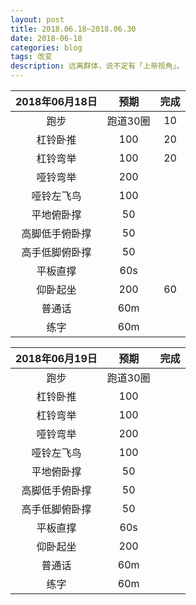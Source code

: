 ```yaml
---
layout: post
title: 2018.06.18~2018.06.30
date: 2018-06-18
categories: blog
tags: 改变
description: 远离群体，说不定有「上帝视角」。
---
```


|2018年06月18日|预期|完成|
|:----:|:----:|:----:|
|跑步|跑道30圈|10|
|杠铃卧推|100|20|
|杠铃弯举|100|20|
|哑铃弯举|200||
|哑铃左飞鸟|100||
|平地俯卧撑|50||
|高脚低手俯卧撑|50||
|高手低脚俯卧撑|50||
|平板直撑|60s||
|仰卧起坐|200|60|
|普通话|60m||
|练字|60m||

|2018年06月19日|预期|完成|
|:----:|:----:|:----:|
|跑步|跑道30圈||
|杠铃卧推|100||
|杠铃弯举|100||
|哑铃弯举|200||
|哑铃左飞鸟|100||
|平地俯卧撑|50||
|高脚低手俯卧撑|50||
|高手低脚俯卧撑|50||
|平板直撑|60s||
|仰卧起坐|200||
|普通话|60m||
|练字|60m||
